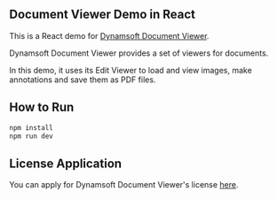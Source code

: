 ## Document Viewer Demo in React

This is a React demo for [Dynamsoft Document Viewer](https://www.dynamsoft.com/document-viewer/docs/introduction/index.html).

Dynamsoft Document Viewer provides a set of viewers for documents.

In this demo, it uses its Edit Viewer to load and view images, make annotations and save them as PDF files.

## How to Run

```bash
npm install
npm run dev
```

## License Application

You can apply for Dynamsoft Document Viewer's license [here](https://www.dynamsoft.com/customer/license/trialLicense/?product=dcv&package=cross-platform).
